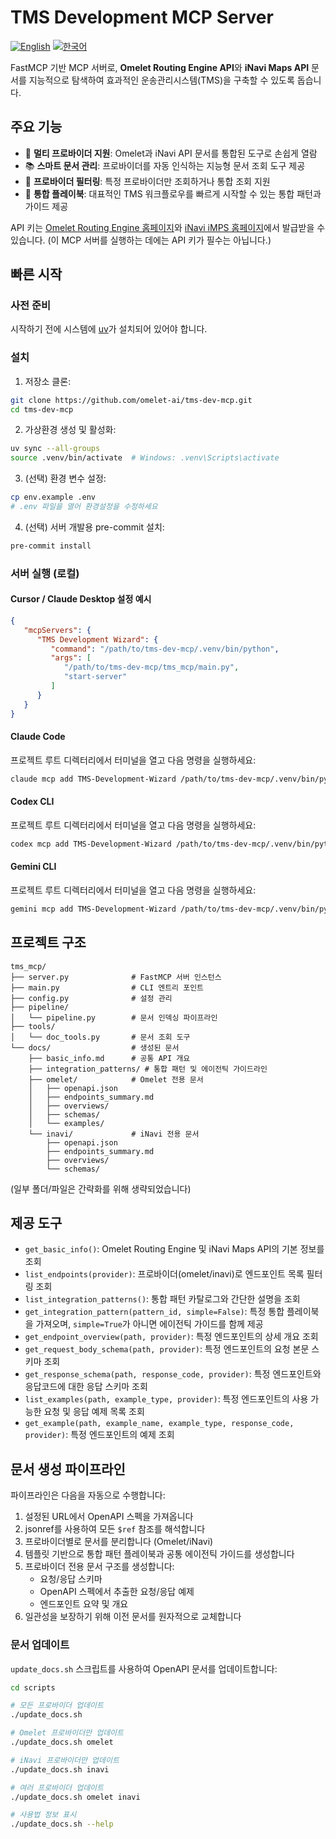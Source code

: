 # TMS Development MCP Server

[![English](https://img.shields.io/badge/lang-English-blue.svg)](README.md) [![한국어](https://img.shields.io/badge/언어-한국어-orange.svg)](README.ko.md)

FastMCP 기반 MCP 서버로, **Omelet Routing Engine API**와 **iNavi Maps API** 문서를 지능적으로 탐색하여 효과적인 운송관리시스템(TMS)을 구축할 수 있도록 돕습니다.

## 주요 기능

- 🚀 **멀티 프로바이더 지원**: Omelet과 iNavi API 문서를 통합된 도구로 손쉽게 열람
- 📚 **스마트 문서 관리**: 프로바이더를 자동 인식하는 지능형 문서 조회 도구 제공
- 🎯 **프로바이더 필터링**: 특정 프로바이더만 조회하거나 통합 조회 지원
- 🧩 **통합 플레이북**: 대표적인 TMS 워크플로우를 빠르게 시작할 수 있는 통합 패턴과 가이드 제공

API 키는 [Omelet Routing Engine 홈페이지](https://routing.oaasis.cc/)와 [iNavi iMPS 홈페이지](https://mapsapi.inavisys.com/)에서 발급받을 수 있습니다.
(이 MCP 서버를 실행하는 데에는 API 키가 필수는 아닙니다.)

## 빠른 시작

### 사전 준비

시작하기 전에 시스템에 [uv](https://docs.astral.sh/uv/getting-started/installation/)가 설치되어 있어야 합니다.

### 설치

1. 저장소 클론:
```bash
git clone https://github.com/omelet-ai/tms-dev-mcp.git
cd tms-dev-mcp
```

2. 가상환경 생성 및 활성화:
```bash
uv sync --all-groups
source .venv/bin/activate  # Windows: .venv\Scripts\activate
```

3. (선택) 환경 변수 설정:
```bash
cp env.example .env
# .env 파일을 열어 환경설정을 수정하세요
```

4. (선택) 서버 개발용 pre-commit 설치:
```bash
pre-commit install
```

### 서버 실행 (로컬)

#### Cursor / Claude Desktop 설정 예시
```json
{
   "mcpServers": {
      "TMS Development Wizard": {
         "command": "/path/to/tms-dev-mcp/.venv/bin/python",
         "args": [
            "/path/to/tms-dev-mcp/tms_mcp/main.py",
            "start-server"
         ]
      }
   }
}
```

#### Claude Code
프로젝트 루트 디렉터리에서 터미널을 열고 다음 명령을 실행하세요:
```bash
claude mcp add TMS-Development-Wizard /path/to/tms-dev-mcp/.venv/bin/python /path/to/tms-dev-mcp/tms_mcp/main.py start-server
```

#### Codex CLI
프로젝트 루트 디렉터리에서 터미널을 열고 다음 명령을 실행하세요:
```bash
codex mcp add TMS-Development-Wizard /path/to/tms-dev-mcp/.venv/bin/python /path/to/tms-dev-mcp/tms_mcp/main.py start-server
```

#### Gemini CLI
프로젝트 루트 디렉터리에서 터미널을 열고 다음 명령을 실행하세요:
```bash
gemini mcp add TMS-Development-Wizard /path/to/tms-dev-mcp/.venv/bin/python /path/to/tms-dev-mcp/tms_mcp/main.py start-server
```

## 프로젝트 구조

```
tms_mcp/
├── server.py              # FastMCP 서버 인스턴스
├── main.py                # CLI 엔트리 포인트
├── config.py              # 설정 관리
├── pipeline/
│   └── pipeline.py        # 문서 인덱싱 파이프라인
├── tools/
│   └── doc_tools.py       # 문서 조회 도구
└── docs/                  # 생성된 문서
    ├── basic_info.md      # 공통 API 개요
    ├── integration_patterns/ # 통합 패턴 및 에이전틱 가이드라인
    ├── omelet/            # Omelet 전용 문서
    │   ├── openapi.json
    │   ├── endpoints_summary.md
    │   ├── overviews/
    │   ├── schemas/
    │   └── examples/
    └── inavi/             # iNavi 전용 문서
        ├── openapi.json
        ├── endpoints_summary.md
        ├── overviews/
        └── schemas/
```

(일부 폴더/파일은 간략화를 위해 생략되었습니다)

## 제공 도구

- `get_basic_info()`: Omelet Routing Engine 및 iNavi Maps API의 기본 정보를 조회
- `list_endpoints(provider)`: 프로바이더(omelet/inavi)로 엔드포인트 목록 필터링 조회
- `list_integration_patterns()`: 통합 패턴 카탈로그와 간단한 설명을 조회
- `get_integration_pattern(pattern_id, simple=False)`: 특정 통합 플레이북을 가져오며, `simple=True`가 아니면 에이전틱 가이드를 함께 제공
- `get_endpoint_overview(path, provider)`: 특정 엔드포인트의 상세 개요 조회
- `get_request_body_schema(path, provider)`: 특정 엔드포인트의 요청 본문 스키마 조회
- `get_response_schema(path, response_code, provider)`: 특정 엔드포인트와 응답코드에 대한 응답 스키마 조회
- `list_examples(path, example_type, provider)`: 특정 엔드포인트의 사용 가능한 요청 및 응답 예제 목록 조회
- `get_example(path, example_name, example_type, response_code, provider)`: 특정 엔드포인트의 예제 조회

## 문서 생성 파이프라인

파이프라인은 다음을 자동으로 수행합니다:
1. 설정된 URL에서 OpenAPI 스펙을 가져옵니다
2. jsonref를 사용하여 모든 `$ref` 참조를 해석합니다
3. 프로바이더별로 문서를 분리합니다 (Omelet/iNavi)
4. 템플릿 기반으로 통합 패턴 플레이북과 공통 에이전틱 가이드를 생성합니다
5. 프로바이더 전용 문서 구조를 생성합니다:
   - 요청/응답 스키마
   - OpenAPI 스펙에서 추출한 요청/응답 예제
   - 엔드포인트 요약 및 개요
6. 일관성을 보장하기 위해 이전 문서를 원자적으로 교체합니다

### 문서 업데이트

`update_docs.sh` 스크립트를 사용하여 OpenAPI 문서를 업데이트합니다:

```bash
cd scripts

# 모든 프로바이더 업데이트
./update_docs.sh

# Omelet 프로바이더만 업데이트
./update_docs.sh omelet

# iNavi 프로바이더만 업데이트
./update_docs.sh inavi

# 여러 프로바이더 업데이트
./update_docs.sh omelet inavi

# 사용법 정보 표시
./update_docs.sh --help
```
